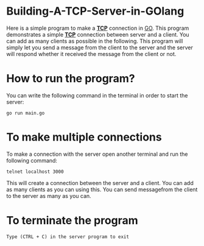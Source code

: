 # Building-A-TCP-Server-in-GOlang

Here is a simple program to make a [**TCP**](https://www.geeksforgeeks.org/tcp-connection-establishment/) connection in [GO](https://go.dev/). This program demonstrates a simple [**TCP**](https://www.geeksforgeeks.org/tcp-connection-establishment/) connection between server and a client. You can add as many clients as possible in the following. This program will simply let you send a message from the client to the server and the server will respond whether it received the message from the client or not.

# How to run the program?

You can write the following command in the terminal in order to start the server:

```console
go run main.go
```
# To make multiple connections
To make a connection with the server open another terminal and run the following command:

```console
telnet localhost 3000
```
This will create a connection between the server and a client.
You can add as many clients as you can using this. You can send messagefrom the client to the server as many as you can.

# To terminate the program
```console
Type (CTRL + C) in the server program to exit
```
